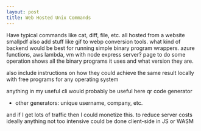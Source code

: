 ```yaml
---
layout: post
title: Web Hosted Unix Commands
---
```


Have typical commands like cat, diff, file, etc. all hosted from a website
smallpdf
also add stuff like gif to webp conversion tools.
what kind of backend would be best for running simple binary program wrappers. azure functions, aws lambda, vm with node express server?
page to do some operation shows all the binary programs it uses and what version they are.

also include instructions on how they could achieve the same result locally with free programs for any operating system

anything in my useful cli would probably be useful here
qr code generator

- other generators: unique username, company, etc.

and if I get lots of traffic then I could monetize this. to reduce server costs ideally anything not too intensive could be done client-side in JS or WASM
